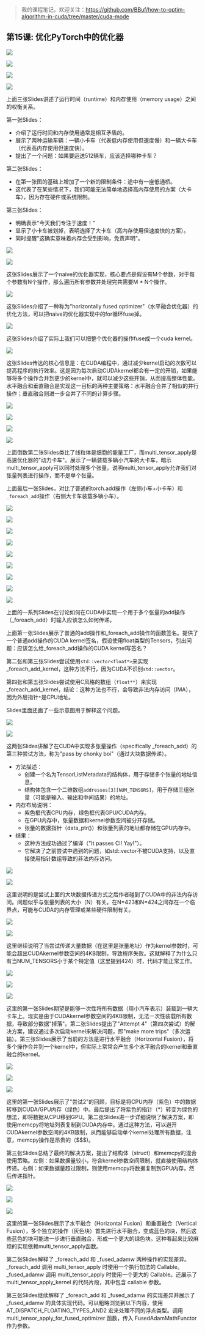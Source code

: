 > 我的课程笔记，欢迎关注：https://github.com/BBuf/how-to-optim-algorithm-in-cuda/tree/master/cuda-mode 

## 第15课: 优化PyTorch中的优化器

![](https://files.mdnice.com/user/59/ca409085-c88d-48ea-a881-c66cc2c29895.png)

![](https://files.mdnice.com/user/59/a0153888-5ab6-4228-a1bb-9d39afdfd1d8.png)


![](https://files.mdnice.com/user/59/e107bacd-0f4b-403d-a353-28607261dbcf.png)


![](https://files.mdnice.com/user/59/636c1455-195f-4c3b-b2c5-c107ae260f2e.png)

上面三张Slides讲述了运行时间（runtime）和内存使用（memory usage）之间的权衡关系。

第一张Slides：
- 介绍了运行时间和内存使用通常是相互矛盾的。
- 展示了两种运输车辆：一辆小卡车（代表低内存使用但速度慢）和一辆大卡车（代表高内存使用但速度快）。
- 提出了一个问题：如果要运送512辆车，应该选择哪种卡车？

第二张Slides：
- 在第一张图的基础上增加了一个新的限制条件：途中有一座低通桥。
- 这代表了在某些情况下，我们可能无法简单地选择高内存使用的方案（大卡车），因为存在硬件或系统限制。

第三张Slides：

- 明确表示"今天我们专注于速度！"
- 显示了小卡车被划掉，表明选择了大卡车（高内存使用但速度快的方案）。
- 同时提醒"这确实意味着内存会受到影响，免责声明"。

![](https://files.mdnice.com/user/59/7ff9ead4-6a06-4d42-b779-d4187487e8d7.png)


![](https://files.mdnice.com/user/59/5c601e52-2698-4e38-a5f2-e879355a88ec.png)

这张Slides展示了一个naive的优化器实现，核心要点是假设有M个参数，对于每个参数有N个操作，那么遍历所有参数并处理完共需要M * N个操作。 

![](https://files.mdnice.com/user/59/66ec108d-b015-4654-b1b6-7b1caed8e659.png)

这张Slides介绍了一种称为"horizontally fused optimizer"（水平融合优化器）的优化方法，可以把naive的优化器实现中的for循环fuse掉。

![](https://files.mdnice.com/user/59/c1d6e740-1a72-486c-bb3f-ab555266bae9.png)

这张Slides介绍了实际上我们可以把整个优化器的操作fuse成一个cuda kernel。

![](https://files.mdnice.com/user/59/fec4cdbc-990e-460b-ab67-59ba1a14fa1c.png)

这张Slides传达的核心信息是：在CUDA编程中，通过减少kernel启动的次数可以提高程序的执行效率。这是因为每次启动CUDAkernel都会有一定的开销，如果能够将多个操作合并到更少的kernel中，就可以减少这些开销，从而提高整体性能。水平融合和垂直融合是实现这一目标的两种主要策略：水平融合合并了相似的并行操作；垂直融合则进一步合并了不同的计算步骤。

![](https://files.mdnice.com/user/59/2126f066-f5a6-482f-89ad-a9618f8ed991.png)

![](https://files.mdnice.com/user/59/c91f056a-6627-441c-a434-7a5d8c11ddbe.png)

![](https://files.mdnice.com/user/59/ce390307-7435-4ca6-9a81-c0557b23c86e.png)

![](https://files.mdnice.com/user/59/3ae4afd9-8039-4a9f-8278-a6efa2d52b96.png)

上面倒数第二张Slides类比了线粒体是细胞的能量工厂，而multi_tensor_apply是高速优化器的"动力卡车"。展示了一辆装载多辆小汽车的大卡车，暗示multi_tensor_apply可以同时处理多个张量。说明multi_tensor_apply允许我们对张量列表进行操作，而不是单个张量。

上面最后一张Slides，对比了普通的torch.add操作（左侧小车+小卡车）和`_foreach_add`操作（右侧大卡车装载多辆小车）。

![](https://files.mdnice.com/user/59/540bbcf8-4982-48c5-b7bb-8430dcc5f353.png)

![](https://files.mdnice.com/user/59/3c2809ec-0f78-4f50-8f3e-bc8a7a631bbd.png)

![](https://files.mdnice.com/user/59/249635ef-81ba-416e-8f91-b9722845002e.png)

![](https://files.mdnice.com/user/59/9061d609-3bd6-45fb-9e59-4aa4967a7fff.png)

![](https://files.mdnice.com/user/59/5a73d1bb-df45-445a-9b69-661e391c32bd.png)

![](https://files.mdnice.com/user/59/86efbe5d-44fb-4cce-a389-175cdc864c2e.png)

![](https://files.mdnice.com/user/59/81fe1957-1a56-40a5-90fe-ef8c5432510e.png)

![](https://files.mdnice.com/user/59/26bb217b-0c0e-4051-9f35-5697fdce5c80.png)

![](https://files.mdnice.com/user/59/1a2de6a3-c5d6-4385-9c28-29ff3aa029e3.png)

上面的一系列Slides在讨论如何在CUDA中实现一个用于多个张量的add操作（_foreach_add）时输入应该怎么如何传递。

上面第一张Slides展示了普通的add操作和_foreach_add操作的函数签名。提供了一个普通add操作的CUDA kernel签名，假设使用float类型的Tensors，引出问题：应该怎么给_foreach_add操作的CUDA kernel写签名？

第二张和第三张Slides尝试使用`std::vector<float*>`来实现_foreach_add_kernel，这种方法不行，因为CUDA不识别`std::vector`。

第四张和第五张Slides尝试使用C风格的数组（`float**`）来实现_foreach_add_kernel，结论：这种方法也不行，会导致非法内存访问（IMA），因为外层指针`*`是CPU地址。

Slides里面还画了一些示意图用于解释这个问题。


![](https://files.mdnice.com/user/59/758d92ba-2eeb-496f-8ad5-01f69818a1c4.png)

![](https://files.mdnice.com/user/59/4b1b9eda-41fe-4524-8b90-e8ef88d6a284.png)

这两张Slides讲解了在CUDA中实现多张量操作（specifically _foreach_add）的第三种尝试方法，称为"pass by chonky boi"（通过大块数据传递）。

- 方法描述：
    - 创建一个名为TensorListMetadata的结构体，用于存储多个张量的地址信息。
    - 结构体包含一个二维数组`addresses[3][NUM_TENSORS]`，用于存储三组张量（可能是输入、输出和中间结果）的地址。
- 内存布局说明：
    - 紫色框代表CPU内存，绿色框代表GPU/CUDA内存。
    - 在GPU内存中，张量数据和kernel参数空间被分开存储。
    - 张量的数据指针（data_ptr()）和张量列表的地址都存储在GPU内存中。
- 结果：
    - 这种方法成功通过了编译（"It passes CI! Yay!"）。
    - 它解决了之前尝试中遇到的问题，如std::vector不被CUDA支持，以及直接使用指针数组导致的非法内存访问。

![](https://files.mdnice.com/user/59/6e2c35a6-e523-46ab-abe3-0ec7f0e5017c.png)

![](https://files.mdnice.com/user/59/95e2daed-313f-4e55-b2c3-379ad13a2e43.png)

这里说明的是尝试上面的大块数据传递方式之后作者碰到了CUDA中的非法内存访问。问题似乎与张量列表的大小（N）有关。在N=423和N=424之间存在一个临界点，可能与CUDA的内存管理或某些硬件限制有关。

![](https://files.mdnice.com/user/59/255e78f9-373f-4c28-902a-6013753ca262.png)

![](https://files.mdnice.com/user/59/64c9c403-d159-4574-b570-9abcb4dd2184.png)


这里继续说明了当尝试传递大量数据（在这里是张量地址）作为kernel参数时，可能会超出CUDAkernel参数空间的4KB限制，导致程序失败。这就解释了为什么只有当NUM_TENSORS小于某个特定值（这里提到424）时，代码才能正常工作。

![](https://files.mdnice.com/user/59/f86c09a5-d130-4991-a7de-0579d261e294.png)

![](https://files.mdnice.com/user/59/7870556e-4840-47a5-be26-f6938dc9e2cb.png)

![](https://files.mdnice.com/user/59/82f60e1d-fcd1-48bb-9c8a-5142c15702d6.png)

这里的第一张Slides期望是能够一次性将所有数据（用小汽车表示）装载到一辆大卡车上。现实是由于CUDAkernel参数空间的4KB限制，无法一次性装载所有数据，导致部分数据"掉落"。第二张Slides提出了"Attempt 4"（第四次尝试）的解决方案，建议通过多次启动kernel来解决问题，即"make more trips"（多次运输）。第三张Slides展示了当前的方法是进行水平融合（Horizontal Fusion），将多个操作合并到一个kernel中，但实际上常常会产生多个水平融合的kernel和垂直融合的kernel。

![](https://files.mdnice.com/user/59/5a0b12d9-363c-41fe-91d3-f29f0c2d01c7.png)

![](https://files.mdnice.com/user/59/b8e626d2-f904-46ff-b0a6-3c1a7b2871a6.png)

![](https://files.mdnice.com/user/59/1730dc0f-a127-4351-a649-48fe133f5cd8.png)


这里的第一张Slides展示了"尝试2"的回顾，目标是将CPU内存（紫色）中的数据转移到CUDA/GPU内存（绿色）中。最后提出了将紫色的指针（*）转变为绿色的想法，即将数据从CPU移到GPU。第二张Slides进一步详细说明了解决方案，即使用memcpy将地址列表复制到CUDA内存中。通过这种方法，可以避开CUDAkernel参数空间的4KB限制，从而能够启动单个kernel处理所有数据，注意，memcpy操作是昂贵的（$$$)。

第三张Slides总结了最终的解决方案，提出了结构体（struct）和memcpy的混合使用策略。左侧：如果数据量较小，符合kernel参数空间限制，就直接使用结构体传递。右侧：如果数据量超过限制，则使用memcpy将数据复制到GPU内存，然后传递指针。

![](https://files.mdnice.com/user/59/127e5fb4-1f39-420e-a490-65cc0060a8ce.png)

![](https://files.mdnice.com/user/59/6b0677d7-efbb-4767-bbe0-aaeb8e1b218e.png)

![](https://files.mdnice.com/user/59/cbefed7d-69d1-4559-bb91-44d9041878ae.png)

这里的第一张Slides展示了水平融合（Horizontal Fusion）和垂直融合（Vertical Fusion），多个独立的操作（灰色块）首先进行水平融合，变成蓝色的块，然后这些蓝色的块可能进一步进行垂直融合，形成一个更大的绿色块。这种看起来比较麻烦的实现依赖multi_tensor_apply函数。

第二张Slides解释了 _foreach_add 和 _fused_adamw 两种操作的实现差异。_foreach_add 调用 multi_tensor_apply 时使用一个执行加法的 Callable。_fused_adamw 调用 multi_tensor_apply 时使用一个更大的 Callable。还展示了 multi_tensor_apply_kernel 的代码片段，其中包含 callable 参数。

第三张Slides继续解释了 _foreach_add 和 _fused_adamw 的实现差异并展示了 _fused_adamw 的具体实现代码。可以粗略浏览到以下内容，使用AT_DISPATCH_FLOATING_TYPES_AND2 宏来处理不同的浮点类型。调用 multi_tensor_apply_for_fused_optimizer 函数，传入 FusedAdamMathFunctor 作为参数。



